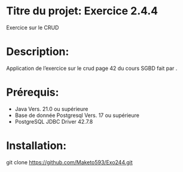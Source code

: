 # Titre du projet: Exercice 2.4.4
Exercice sur le CRUD
# Description:
Application de l’exercice sur le crud page 42 du cours SGBD fait par <Casu-Matteo>.
# Prérequis:
- Java Vers. 21.0 ou supérieure
- Base de donnée Postgresql Vers. 17 ou supérieure
- PostgreSQL JDBC Driver 42.7.8
# Installation:
git clone https://github.com/Maketo593/Exo244.git